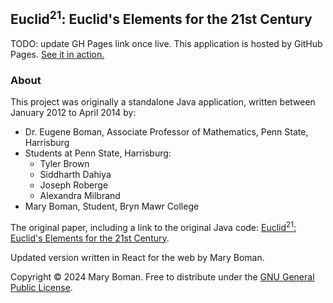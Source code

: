 ## Euclid<sup>21</sup>: Euclid's Elements for the 21st Century

TODO: update GH Pages link once live.
This application is hosted by GitHub Pages. [See it in action.](github.com)

### About

This project was originally a standalone Java application, written between January 2012 to April 2014 by:

 * Dr. Eugene Boman, Associate Professor of Mathematics, Penn State, Harrisburg
 * Students at Penn State, Harrisburg:
    * Tyler Brown
    * Siddharth Dahiya
    * Joseph Roberge
    * Alexandra Milbrand
 * Mary Boman, Student, Bryn Mawr College

 The original paper, including a link to the original Java code: [Euclid<sup>21</sup>: Euclid's Elements for the 21st Century](https://old.maa.org/press/periodicals/convergence/euclid21-euclids-elements-for-the-21st-century).

 Updated version written in React for the web by Mary Boman.

 Copyright © 2024 Mary Boman. Free to distribute under the [GNU General Public License](https://www.gnu.org/licenses/#GPL).